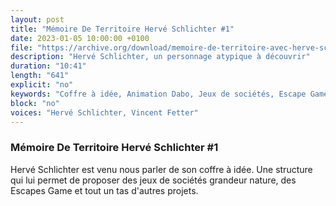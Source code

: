 ```yaml
---
layout: post
title: "Mémoire De Territoire Hervé Schlichter #1"
date: 2023-01-05 10:00:00 +0100
file: "https://archive.org/download/memoire-de-territoire-avec-herve-schlichter-1/M%C3%A9moire%20de%20Territoire%20avec%20Herv%C3%A9%20Schlichter%20%231.mp3"
description: "Hervé Schlichter, un personnage atypique à découvrir"
duration: "10:41" 
length: "641"
explicit: "no" 
keywords: "Coffre à idée, Animation Dabo, Jeux de sociétés, Escape Game"
block: "no" 
voices: "Hervé Schlichter, Vincent Fetter"
---
```

### Mémoire De Territoire Hervé Schlichter #1

Hervé Schlichter est venu nous parler de son coffre à idée. Une structure qui lui permet de proposer des jeux de sociétés grandeur nature, des Escapes Game et tout un tas d'autres projets.
            
                    